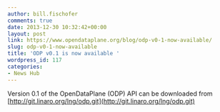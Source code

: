 ```yaml
---
author: bill.fischofer
comments: true
date: 2013-12-30 10:32:42+00:00
layout: post
link: https://www.opendataplane.org/blog/odp-v0-1-now-available/
slug: odp-v0-1-now-available
title: 'ODP v0.1 is now available '
wordpress_id: 117
categories:
- News Hub
---
```


Version 0.1 of the OpenDataPlane (ODP) API can be downloaded from [http://git.linaro.org/lng/odp.git](http://git.linaro.org/lng/odp.git)
